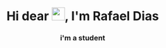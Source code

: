 <h1 align="center">Hi dear <img src="https://raw.githubusercontent.com/kaueMarques/kaueMarques/master/hi.gif" width="30px">, I'm Rafael Dias</h1>
<h3 align="center">i'm a student</h3>
<!--<p align="left"> <img src="https://komarev.com/ghpvc/?username=RafaelDias" alt="RafaelDias" /> </p>-->

<!--
- 👋 Hi, I’m @rafael-dias-moura
- 👀 I’m interested in apprenticeship
- 🌱 I’m currently learning  javascript, Html, css , git, node.js, reactjs, react native for now.
- 📫 How to reach me @rafael-dias-moura
-->


